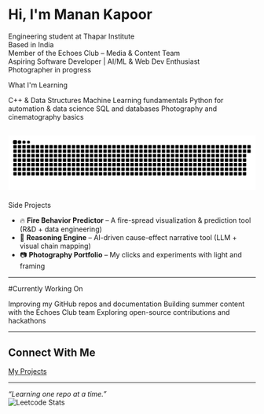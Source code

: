 #  Hi, I'm Manan Kapoor

Engineering student at Thapar Institute  
Based in India  
Member of the Echoes Club – Media & Content Team  
Aspiring Software Developer | AI/ML & Web Dev Enthusiast  
Photographer in progress

What I'm Learning

 C++ & Data Structures
 Machine Learning fundamentals
 Python for automation & data science
 SQL and databases
 Photography and cinematography basics

![snake gif](https://github.com/manankapoor23/manankapoor23/blob/output/github-snake-dark.svg)
---

Side Projects

- 🔥 **Fire Behavior Predictor** – A fire-spread visualization & prediction tool (R&D + data engineering)
- 🤖 **Reasoning Engine** – AI-driven cause-effect narrative tool (LLM + visual chain mapping)
- 📷 **Photography Portfolio** – My clicks and experiments with light and framing

---

#Currently Working On

Improving my GitHub repos and documentation
Building summer content with the Echoes Club team
Exploring open-source contributions and hackathons

---

## Connect With Me


 [My Projects](https://github.com/manankapoor23)

---

_“Learning one repo at a time.”_  
![Leetcode Stats](https://leetcard.jacoblin.cool/manankapoor23?ext=heatmap)
